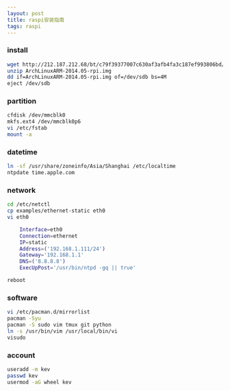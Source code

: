 ```yaml
---
layout: post
title: raspi安装指南
tags: raspi
---
```


### install

```bash
wget http://212.187.212.68/bt/c79f39377007c630af3afb4fa3c187ef993806bd/data/ArchLinuxARM-2014.05-rpi.img.zip
unzip ArchLinuxARM-2014.05-rpi.img
dd if=ArchLinuxARM-2014.05-rpi.img of=/dev/sdb bs=4M
eject /dev/sdb
```

### partition

```bash
cfdisk /dev/mmcblk0
mkfs.ext4 /dev/mmcblk0p6
vi /etc/fstab
mount -a
```

### datetime

```bash
ln -sf /usr/share/zoneinfo/Asia/Shanghai /etc/localtime
ntpdate time.apple.com
```

### network

```bash
cd /etc/netctl
cp examples/ethernet-static eth0
vi eth0

    Interface=eth0
    Connection=ethernet
    IP=static
    Address=('192.168.1.111/24')
    Gateway='192.168.1.1'
    DNS=('8.8.8.8')
    ExecUpPost='/usr/bin/ntpd -gq || true'

reboot
```

### software

```bash
vi /etc/pacman.d/mirrorlist
pacman -Syu
pacman -S sudo vim tmux git python
ln -s /usr/bin/vim /usr/local/bin/vi
visudo
```

### account

```bash
useradd -m kev
passwd kev
usermod -aG wheel kev
```

